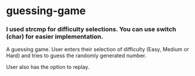 # guessing-game
### I used strcmp for difficulty selections. You can use switch (char) for easier implementation.
A guessing game. User enters their selection of difficulty (Easy, Medium or Hard) and tries to guess the randomly generated number.

User also has the option to replay.
